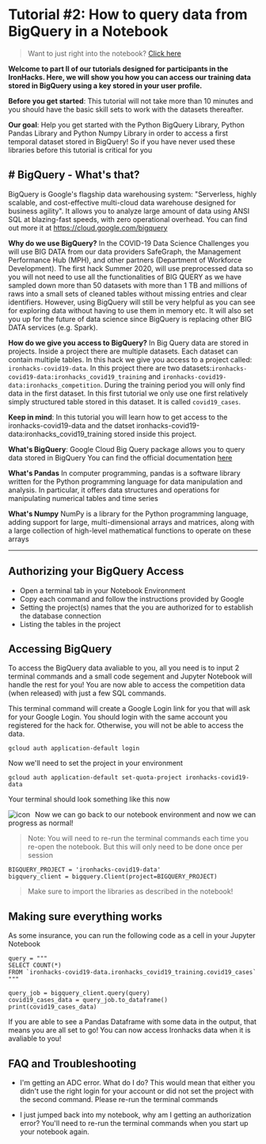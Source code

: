 # Tutorial #2: How to query data from BigQuery in a Notebook

> Want to just right into the notebook? [Click here](https://ironhacks.com/notebook-viewer?path=https://raw.githubusercontent.com/ironhacks/Tutorials-COVID-19/blob/harshapavuluri/tutorial-2-changes/tutorials-fall-2022/python/tutorial-2-biquery.ipynb)

**Welcome to part II of our tutorials designed for participants in the IronHacks. Here, we will show you how you can access our training data stored in BigQuery using a key stored in your user profile.**

**Before you get started**: This tutorial will not take more than 10 minutes and you should have the basic skill sets to work with the datasets thereafter. 

**Our goal**: Help you get started with the Python BigQuery Library, Python Pandas Library and Python Numpy Library in order to access a first temporal dataset stored in BigQuery! So if you have never used these libraries before this tutorial is critical for you

## # BigQuery - What's that?

BigQuery is Google's flagship data warehousing system: "Serverless, highly scalable, and cost-effective multi-cloud data warehouse designed for business agility". It allows you to analyze large amount of data using ANSI SQL at blazing-fast speeds, with zero operational overhead. You can find out more it at https://cloud.google.com/bigquery

**Why do we use BigQuery?** In the COVID-19 Data Science Challenges you will use BIG DATA from our data providers SafeGraph, the Management Performance Hub (MPH), and other partners (Department of Workforce Development). The first hack Summer 2020, will use preprocessed data so you will not need to use all the functionalities of BIG QUERY as we have sampled down more than 50 datasets with more than 1 TB and millions of raws into a small sets of cleaned tables without missing entries and clear identifiers. However, using BigQuery will still be very helpful as you can see for exploring data without having to use them in memory etc. It will also set you up for the future of data science since BigQuery is replacing other BIG DATA services (e.g. Spark).

**How do we give you access to BigQuery?** In Big Query data are stored in projects. Inside a project there are multiple datasets. Each dataset can contain multiple tables. In this hack we give you access to a project called: `ironhacks-covid19-data`. In this project there are two datasets:`ironhacks-covid19-data:ironhacks_covid19_training` and `ironhacks-covid19-data:ironhacks_competition`. During the training period you will only find data in the first dataset. In this first tutorial we only use one first relatively simply structured table stored in this dataset. It is called `covid19_cases`.

**Keep in mind**: In this tutorial you will learn how to get access to the ironhacks-covid19-data and the datset ironhacks-covid19-data:ironhacks_covid19_training stored inside this project.

**What's BigQuery**: Google Cloud Big Query package allows you to query data stored in BigQuery You can find the official documentation [here](https://googleapis.dev/python/bigquery/latest/index.html)

**What's Pandas** In computer programming, pandas is a software library written for the Python programming language for data manipulation and analysis. In particular, it offers data structures and operations for manipulating numerical tables and time series

**What's Numpy** NumPy is a library for the Python programming language, adding support for large, multi-dimensional arrays and matrices, along with a large collection of high-level mathematical functions to operate on these arrays

---


## Authorizing your BigQuery Access

- Open a terminal tab in your Notebook Environment
- Copy each command and follow the instructions provided by Google
- Setting the project(s) names that the you are authorized for to establish the database connection
- Listing the tables in the project

## Accessing BigQuery

To access the BigQuery data avaliable to you, all you need is to input 2 terminal commands and a small code segement and Jupyter Notebook will handle the rest for you! You are now able to access the competition data (when released) with just a few SQL commands.

This terminal command will create a Google Login link for you that will ask for your Google Login. You should login with the same account you registered for the hack for. Otherwise, you will not be able to access the data. 
```
gcloud auth application-default login
```
Now we'll need to set the project in your environment

```
gcloud auth application-default set-quota-project ironhacks-covid19-data
```
Your terminal should look something like this now

<img src="https://i.imgur.com/6ol805q.png" alt=" icon" style="float: left; margin-right: 10px;" />


Now we can go back to our notebook environment and now we can progress as normal!

> Note: You will need to re-run the terminal commands each time you re-open the notebook. But this will only need to be done once per session
```
BIGQUERY_PROJECT = 'ironhacks-covid19-data'
bigquery_client = bigquery.Client(project=BIGQUERY_PROJECT)

```

> Make sure to import the libraries as described in the notebook! 

## Making sure everything works

As some insurance, you can run the following code as a cell in your Jupyter Notebook

```
query = """
SELECT COUNT(*)
FROM `ironhacks-covid19-data.ironhacks_covid19_training.covid19_cases`
"""

query_job = bigquery_client.query(query)
covid19_cases_data = query_job.to_dataframe()
print(covid19_cases_data)
```
If you are able to see a Pandas Dataframe with some data in the output, that means you are all set to go! You can now access Ironhacks data when it is avaliable to you!

## FAQ and Troubleshooting

- I'm getting an ADC error. What do I do?
This would mean that either you didn't use the right login for your account or did not set the project with the second command. Please re-run the terminal commands 

- I just jumped back into my notebook, why am I getting an authorization error? 
You'll need to re-run the terminal commands when you start up your notebook again. 
